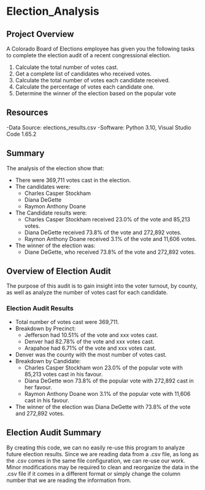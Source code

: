 # Election_Analysis

## Project Overview
A Colorado Board of Elections employee has given you the following tasks to complete the election audit of a recent congressional election.

1.  Calculate the total number of votes cast.
2.  Get a complete list of candidates who received votes.
3.  Calculate the total number of votes each candidate received.
4.  Calculate the percentage of votes each candidate one.
5.  Determine the winner of the election based on the popular vote

## Resources
-Data Source: elections_results.csv
-Software: Python 3.10, Visual Studio Code 1.65.2

## Summary
The analysis of the election show that:
- There were 369,711 votes cast in the election.
- The candidates were:
    - Charles Casper Stockham
    - Diana DeGette
    - Raymon Anthony Doane
- The Candidate results were:
    - Charles Casper Stockham received 23.0% of the vote and 85,213 votes.
    - Diana DeGette received 73.8% of the vote and 272,892 votes.
    - Raymon Anthony Doane received 3.1% of the vote and 11,606 votes.
- The winner of the election was:
    - Diane DeGette, who received 73.8% of the vote and 272,892 votes.

## Overview of Election Audit
The purpose of this audit is to gain insight into the voter turnout, by county, as well as analyze the number of votes cast for each candidate.

### Election Audit Results
- Total number of votes cast were 369,711.
- Breakdown by Precinct:
    - Jefferson had 10.51% of the vote and xxx votes cast.
    - Denver had 82.78% of the vote and xxx votes cast.
    - Arapahoe had 6.71% of the vote and xxx votes cast.
- Denver was the county with the most number of votes cast.
- Breakdown by Candidate:
    - Charles Casper Stockham won 23.0% of the popular vote with 85,213 votes cast in his favour.
    - Diana DeGette won 73.8% of the popular vote with 272,892 cast in her favour.
    - Raymon Anthony Doane won 3.1% of the popular vote with 11,606 cast in his favour.
- The winner of the election was Diana DeGette with 73.8% of the vote and 272,892 votes.

## Election Audit Summary   
By creating this code, we can no easily re-use this program to analyze future election results.  Since we are reading data from a .csv file, as long as the .csv comes in the same file configuration, we can re-use our work.  Minor modifications may be required to clean and reorganize the data in the .csv file if it comes in a different format or simply change the column number that we are reading the information from.

